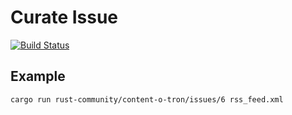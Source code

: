 # Curate Issue

[![Build Status](https://travis-ci.com/fourplusone/curate-issue.svg?branch=master)](https://travis-ci.com/fourplusone/curate-issue)

## Example
`cargo run rust-community/content-o-tron/issues/6 rss_feed.xml`
